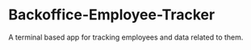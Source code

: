 # Backoffice-Employee-Tracker
A terminal based app for tracking employees and data related to them.
